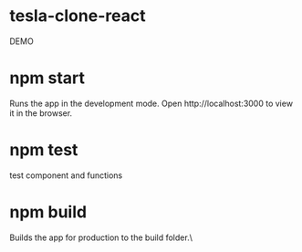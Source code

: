 # tesla-clone-react
DEMO

# npm start
Runs the app in the development mode.
Open http://localhost:3000 to view it in the browser.

# npm test
test component and functions

# npm build
Builds the app for production to the build folder.\
